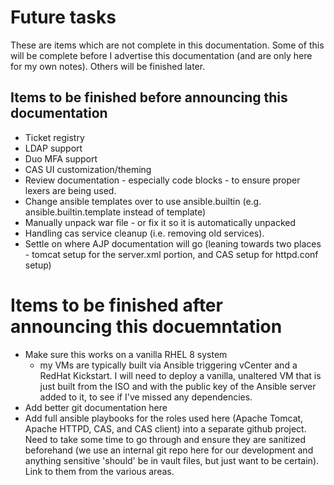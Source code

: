 # Future tasks
These are items which are not complete in this documentation.  Some of this will be complete before I advertise this documentation (and are only here for my own notes).  Others will be finished later.

## Items to be finished before announcing this documentation

* Ticket registry
* LDAP support
* Duo MFA support
* CAS UI customization/theming
* Review documentation - especially code blocks - to ensure proper lexers are being used.
* Change ansible templates over to use ansible.builtin (e.g. ansible.builtin.template instead of template)
* Manually unpack war file - or fix it so it is automatically unpacked
* Handling cas service cleanup (i.e. removing old services).
* Settle on where AJP documentation will go (leaning towards two places - tomcat setup for the server.xml portion, and CAS setup for httpd.conf setup)

# Items to be finished after announcing this docuemntation

* Make sure this works on a vanilla RHEL 8 system 
    * my VMs are typically built via Ansible triggering vCenter and a RedHat Kickstart.  I will need to deploy a vanilla, unaltered VM that is just built from the ISO and with the public key of the Ansible server added to it, to see if I've missed any dependencies.
* Add better git documentation here
* Add full ansible playbooks for the roles used here (Apache Tomcat, Apache HTTPD, CAS, and CAS client) into a separate github project.  Need to take some time to go through and ensure they are sanitized beforehand (we use an internal git repo here for our development and anything sensitive 'should' be in vault files, but just want to be certain).  Link to them from the various areas.

